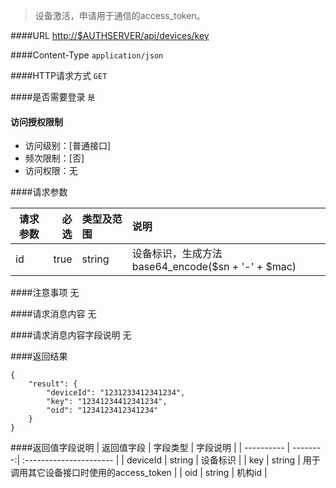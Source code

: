 
> 设备激活，申请用于通信的access_token。

####URL
<http://$AUTHSERVER/api/devices/key>

####Content-Type
`application/json`

####HTTP请求方式
`GET`

####是否需要登录
`是`

#### 访问授权限制
* 访问级别：[普通接口]
* 频次限制：[否]
* 访问权限：无


####请求参数

| 请求参数      |    必选 | 类型及范围  | 说明                                |
| ------------- | -------:| :---------- | :---------------------------------- |
| id  | true    | string      | 设备标识，生成方法 base64_encode($sn + '-' + $mac) |

####注意事项
无

####请求消息内容
无

####请求消息内容字段说明
无

####返回结果
```
{
    "result": {
    	"deviceId": "1231233412341234",
    	"key": "12341234412341234",
    	"oid": "1234123412341234"
    }
}

```
####返回值字段说明
| 返回值字段 | 字段类型 | 字段说明                |
| ---------- | --------:| :---------------------- |
| deviceId  |   string | 设备标识 |
| key |   string | 用于调用其它设备接口时使用的access_token |
| oid |   string | 机构id  |

